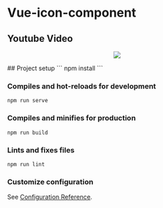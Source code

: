# Vue-icon-component
## Youtube Video 

<a  href='https://www.youtube.com/watch?v=0bA6A9k03g4'>
<p align="center">
 <img src="https://img.youtube.com/vi/0bA6A9k03g4/0.jpg">
</p>
 </a>
## Project setup
```
npm install
```


### Compiles and hot-reloads for development
```
npm run serve
```

### Compiles and minifies for production
```
npm run build
```

### Lints and fixes files
```
npm run lint
```

### Customize configuration
See [Configuration Reference](https://cli.vuejs.org/config/).
